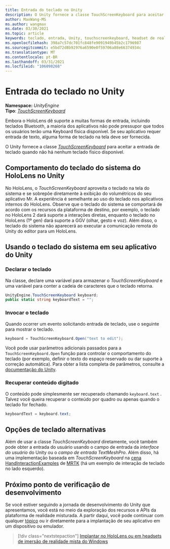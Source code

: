 ```yaml
---
title: Entrada do teclado no Unity
description: O Unity fornece a classe TouchScreenKeyboard para aceitar a entrada de teclado quando não há nenhum teclado físico disponível.
author: MaxWang-MS
ms.author: wangmax
ms.date: 03/30/2021
ms.topic: article
keywords: teclado, entrada, Unity, touchscreenkeyboard, headset de realidade misturada, headset de realidade mista do Windows, headset da realidade virtual, HoloLens, HoloLens 2
ms.openlocfilehash: 398a7c57dc701fc848fe9091949b45b2c1796987
ms.sourcegitcommit: e5bd72d8b92976a6590e0f59706a88e66374934c
ms.translationtype: MT
ms.contentlocale: pt-BR
ms.lasthandoff: 03/31/2021
ms.locfileid: "106098268"
---
```

# <a name="keyboard-input-in-unity"></a>Entrada do teclado no Unity

**Namespace:** *UnityEngine*<br>
 **Tipo**: *[TouchScreenKeyboard](https://docs.unity3d.com/ScriptReference/TouchScreenKeyboard.html)*

Embora o HoloLens dê suporte a muitas formas de entrada, incluindo teclados Bluetooth, a maioria dos aplicativos não pode pressupor que todos os usuários terão uma Keyboard física disponível. Se seu aplicativo requer entrada de texto, alguma forma de teclado na tela deve ser fornecida.

O Unity fornece a classe *[TouchScreenKeyboard](https://docs.unity3d.com/ScriptReference/TouchScreenKeyboard.html)* para aceitar a entrada de teclado quando não há nenhum teclado físico disponível.

## <a name="hololens-system-keyboard-behavior-in-unity"></a>Comportamento do teclado do sistema do HoloLens no Unity

No HoloLens, o *TouchScreenKeyboard* aproveita o teclado na tela do sistema e se sobrepõe diretamente à exibição do volumétricos do seu aplicativo Mr. A experiência é semelhante ao uso do teclado nos aplicativos internos do HoloLens. Observe que o teclado do sistema se comportará de acordo com os recursos da plataforma de destino, por exemplo, o teclado no HoloLens 2 dará suporte a interações diretas, enquanto o teclado no HoloLens (1º gen) dará suporte a GGV (olhar, gesto e voz). Além disso, o teclado do sistema não aparecerá ao executar a comunicação remota do Unity do editor para um HoloLens.

## <a name="using-the-system-keyboard-in-your-unity-app"></a>Usando o teclado do sistema em seu aplicativo do Unity

### <a name="declare-the-keyboard"></a>Declarar o teclado

Na classe, declare uma variável para armazenar o *TouchScreenKeyboard* e uma variável para conter a cadeia de caracteres que o teclado retorna.

```cs
UnityEngine.TouchScreenKeyboard keyboard;
public static string keyboardText = "";
```

### <a name="invoke-the-keyboard"></a>Invocar o teclado

Quando ocorrer um evento solicitando entrada de teclado, use o seguinte para mostrar o teclado.

```cs
keyboard = TouchScreenKeyboard.Open("text to edit");
```

Você pode usar parâmetros adicionais passados para a `TouchScreenKeyboard.Open` função para controlar o comportamento do teclado (por exemplo, definir o texto do espaço reservado ou dar suporte à correção automática). Para obter a lista completa de parâmetros, consulte a [documentação do Unity](https://docs.unity3d.com/ScriptReference/TouchScreenKeyboard.Open.html).

### <a name="retrieve-typed-contents"></a>Recuperar conteúdo digitado

O conteúdo pode simplesmente ser recuperado chamando `keyboard.text` . Talvez você queira recuperar o conteúdo por quadro ou apenas quando o teclado for fechado.

```cs
keyboardText = keyboard.text;
```

## <a name="alternative-keyboard-options"></a>Opções de teclado alternativas

Além de usar a classe *TouchScreenKeyboard* diretamente, você também pode obter a entrada do usuário usando o campo de entrada da *interface do usuário* do Unity ou o *campo de entrada TextMeshPro*. Além disso, há uma implementação baseada em *TouchScreenKeyboard* na [cena HandInteractionExamples](/windows/mixed-reality/mrtk-unity/features/example-scenes/hand-interaction-examples) de [MRTK](/windows/mixed-reality/mrtk-unity) (há um exemplo de interação de teclado no lado esquerdo).

## <a name="next-development-checkpoint"></a>Próximo ponto de verificação de desenvolvimento

Se você estiver seguindo a jornada de desenvolvimento do Unity que apresentamos, você está no meio da exploração dos recursos e APIs da plataforma de realidade misturada. A partir daqui, você pode continuar com qualquer [tópico](unity-development-overview.md#3-advanced-features) ou ir diretamente para a implantação de seu aplicativo em um dispositivo ou emulador.

> [!div class="nextstepaction"]
> [Implantar no HoloLens ou em headsets de imersão de realidade mista do Windows](../platform-capabilities-and-apis/using-visual-studio.md)
